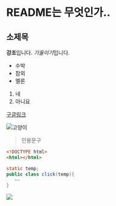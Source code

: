 # README는 무엇인가..
## 소제목

**강조**입니다.
*기울이기*입니다.


- 수박
- 참외
- 멜론

1. 네
2. 아니요

[구글링크](google.com)

![고양이](../../html_study/2-3-이미지/cat.jpeg)

>인용문구

```html
<!DOCTYPE html>
<html></html>
```
```java
static temp;
public class click(temp){
   ~~
}
```
<img src="https://img.shields.io/badge/html5-E34F26?style=for-the-badge&logo=html5&logoColor=white"> 